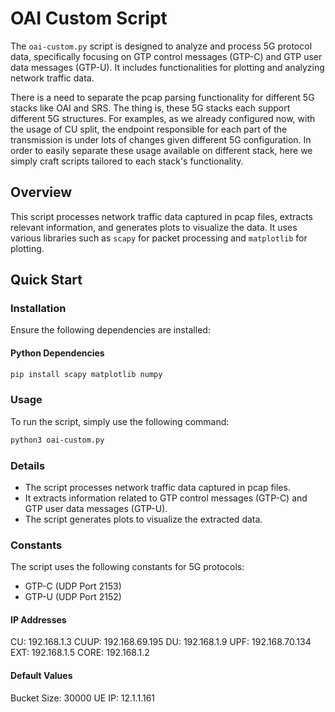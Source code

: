 # OAI Custom Script

The `oai-custom.py` script is designed to analyze and process 5G protocol data, specifically focusing on GTP control messages (GTP-C) and GTP user data messages (GTP-U). It includes functionalities for plotting and analyzing network traffic data.

There is a need to separate the pcap parsing functionality for different 5G stacks like OAI and SRS. The thing is, these 5G stacks each support different 5G structures. For examples, as we already configured now, with the usage of CU split, the endpoint responsible for each part of the transmission is under lots of changes given different 5G configuration. In order to easily separate these usage available on different stack, here we simply craft scripts tailored to each stack's functionality.

## Overview

This script processes network traffic data captured in pcap files, extracts relevant information, and generates plots to visualize the data. It uses various libraries such as `scapy` for packet processing and `matplotlib` for plotting.

## Quick Start

### Installation

Ensure the following dependencies are installed:

#### Python Dependencies

```sh
pip install scapy matplotlib numpy
```

### Usage
To run the script, simply use the following command:

```sh
python3 oai-custom.py
```

### Details
- The script processes network traffic data captured in pcap files.
- It extracts information related to GTP control messages (GTP-C) and GTP user data messages (GTP-U).
- The script generates plots to visualize the extracted data.

### Constants
The script uses the following constants for 5G protocols:

- GTP-C (UDP Port 2153)
- GTP-U (UDP Port 2152)

#### IP Addresses
CU: 192.168.1.3
CUUP: 192.168.69.195
DU: 192.168.1.9
UPF: 192.168.70.134
EXT: 192.168.1.5
CORE: 192.168.1.2

#### Default Values
Bucket Size: 30000
UE IP: 12.1.1.161
